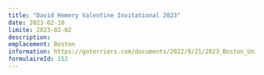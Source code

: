 ```yaml
---
title: "David Hemery Valentine Invitational 2023"
date: 2023-02-10
limite: 2023-02-02
description:
emplacement: Boston
information: https://goterriers.com/documents/2022/9/21/2023_Boston_University_David_Hemery_Valentine_Invitational_Meet_Info_83_.pdf
formulaireId: 152
---
```

